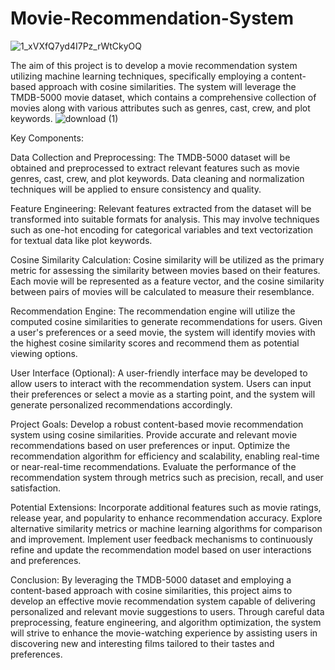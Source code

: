 # Movie-Recommendation-System

![1_xVXfQ7yd4I7Pz_rWtCkyOQ](https://github.com/Aakash109-hub/Movie-Recommendation-System/assets/132472466/b05d0b53-8e9d-4d7a-901c-e2b47fa84f5a)

The aim of this project is to develop a movie recommendation system utilizing machine learning techniques, specifically employing a content-based approach with cosine similarities. The system will leverage the TMDB-5000 movie dataset, which contains a comprehensive collection of movies along with various attributes such as genres, cast, crew, and plot keywords.
![download (1)](https://github.com/Aakash109-hub/Movie-Recommendation-System/assets/132472466/3cf9b09c-63d7-4510-b02a-e7ddbf2c58fd)

Key Components:

Data Collection and Preprocessing: The TMDB-5000 dataset will be obtained and preprocessed to extract relevant features such as movie genres, cast, crew, and plot keywords. Data cleaning and normalization techniques will be applied to ensure consistency and quality.

Feature Engineering: Relevant features extracted from the dataset will be transformed into suitable formats for analysis. This may involve techniques such as one-hot encoding for categorical variables and text vectorization for textual data like plot keywords.

Cosine Similarity Calculation: Cosine similarity will be utilized as the primary metric for assessing the similarity between movies based on their features. Each movie will be represented as a feature vector, and the cosine similarity between pairs of movies will be calculated to measure their resemblance.

Recommendation Engine: The recommendation engine will utilize the computed cosine similarities to generate recommendations for users. Given a user's preferences or a seed movie, the system will identify movies with the highest cosine similarity scores and recommend them as potential viewing options.

User Interface (Optional): A user-friendly interface may be developed to allow users to interact with the recommendation system. Users can input their preferences or select a movie as a starting point, and the system will generate personalized recommendations accordingly.

Project Goals:
Develop a robust content-based movie recommendation system using cosine similarities.
Provide accurate and relevant movie recommendations based on user preferences or input.
Optimize the recommendation algorithm for efficiency and scalability, enabling real-time or near-real-time recommendations.
Evaluate the performance of the recommendation system through metrics such as precision, recall, and user satisfaction.

Potential Extensions:
Incorporate additional features such as movie ratings, release year, and popularity to enhance recommendation accuracy.
Explore alternative similarity metrics or machine learning algorithms for comparison and improvement.
Implement user feedback mechanisms to continuously refine and update the recommendation model based on user interactions and preferences.

Conclusion:
By leveraging the TMDB-5000 dataset and employing a content-based approach with cosine similarities, this project aims to develop an effective movie recommendation system capable of delivering personalized and relevant movie suggestions to users. Through careful data preprocessing, feature engineering, and algorithm optimization, the system will strive to enhance the movie-watching experience by assisting users in discovering new and interesting films tailored to their tastes and preferences.
